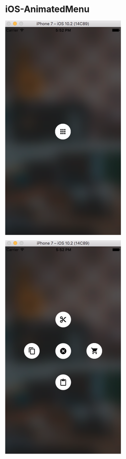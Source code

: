 # iOS-AnimatedMenu

![alt text](menu1.png "Menu Views Screenshot")


![alt text](menu2.png "Menu Views Screenshot")
